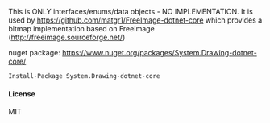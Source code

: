 This is ONLY interfaces/enums/data objects - NO IMPLEMENTATION.  It is used by https://github.com/matgr1/FreeImage-dotnet-core which provides a bitmap implementation based on FreeImage (http://freeimage.sourceforge.net/)

nuget package: https://www.nuget.org/packages/System.Drawing-dotnet-core/

`Install-Package System.Drawing-dotnet-core`

#### License

MIT
